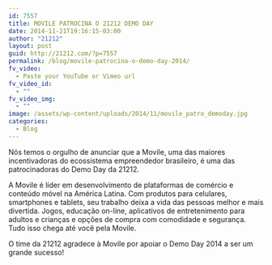 ```yaml
---
id: 7557
title: MOVILE PATROCINA O 21212 DEMO DAY
date: 2014-11-21T19:16:15-03:00
author: "21212"
layout: post
guid: http://21212.com/?p=7557
permalink: /blog/movile-patrocina-o-demo-day-2014/
fv_video:
  - Paste your YouTube or Vimeo url
fv_video_id:
  - ""
fv_video_img:
  - ""
image: /assets/wp-content/uploads/2014/11/movile_patro_demoday.jpg
categories:
  - Blog
---
```

Nós temos o orgulho de anunciar que a Movile, uma das maiores incentivadoras do ecossistema empreendedor brasileiro, é uma das patrocinadoras do Demo Day da 21212.

A Movile é líder em desenvolvimento de plataformas de comércio e conteúdo móvel na América Latina. Com produtos para celulares, smartphones e tablets, seu trabalho deixa a vida das pessoas melhor e mais divertida. Jogos, educação on-line, aplicativos de entretenimento para adultos e crianças e opções de compra com comodidade e segurança. Tudo isso chega até você pela Movile.

O time da 21212 agradece à Movile por apoiar o Demo Day 2014 a ser um grande sucesso!